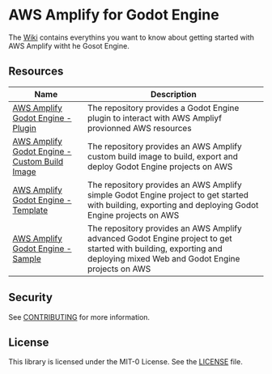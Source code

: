 # AWS Amplify for Godot Engine

The [Wiki](https://github.com/aws-samples/amplify-godot-engine/wiki) contains everythins you want to know about getting started with AWS Amplify witht he Gosot Engine.

## Resources

| Name  | Description |
| ------------- | ------------- |
| [AWS Amplify Godot Engine - Plugin](https://github.com/aws-samples/amplify-godot-engine-plugin)  | The repository provides a Godot Engine plugin to interact with AWS Ampliyf provionned AWS resources |
| [AWS Amplify Godot Engine - Custom Build Image](https://github.com/aws-samples/amplify-godot-engine-custom-build-image)  | The repository provides an AWS Amplify custom build image to build, export and deploy Godot Engine projects on AWS   |
| [AWS Amplify Godot Engine - Template](https://github.com/aws-samples/amplify-godot-engine-template)  | The repository provides an AWS Amplify simple Godot Engine project to get started with building, exporting and deploying Godot Engine projects on AWS  |
| [AWS Amplify Godot Engine - Sample](https://github.com/aws-samples/amplify-godot-engine-sample)  | The repository provides an AWS Amplify advanced Godot Engine project to get started with building, exporting and deploying mixed Web and Godot Engine projects on AWS |

## Security

See [CONTRIBUTING](CONTRIBUTING.md#security-issue-notifications) for more information.

## License

This library is licensed under the MIT-0 License. See the [LICENSE](LICENSE.md) file.

